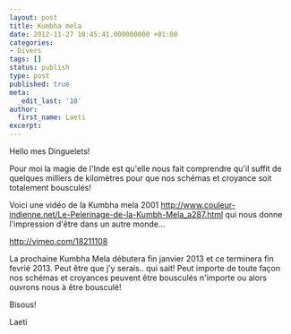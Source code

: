```yaml
---
layout: post
title: Kumbha mela
date: 2012-11-27 10:45:41.000000000 +01:00
categories:
- Divers
tags: []
status: publish
type: post
published: true
meta:
  _edit_last: '10'
author:
  first_name: Laeti
excerpt:
---
```

<p>Hello mes Dinguelets!</p>
<p>Pour moi la magie de l'Inde est qu'elle nous fait comprendre qu'il suffit de quelques milliers de kilomètres pour que nos schémas et croyance soit totalement bousculés!</p>
<p>Voici une vidéo de la Kumbha mela 2001 <a href="http://www.couleur-indienne.net/Le-Pelerinage-de-la-Kumbh-Mela_a287.html">http://www.couleur-indienne.net/Le-Pelerinage-de-la-Kumbh-Mela_a287.html</a> qui nous donne l'impression d'être dans un autre monde...</p>
<p><a href="http://vimeo.com/18211108">http://vimeo.com/18211108</a></p>
<p>La prochaine Kumbha Mela débutera fin janvier 2013 et ce terminera fin fevrié 2013. Peut être que j'y serais.. qui sait! Peut importe de toute façon nos schémas et croyances peuvent être bousculés n'importe ou alors ouvrons nous à être bousculé!</p>
<p>Bisous!</p>
<p>Laeti</p>
